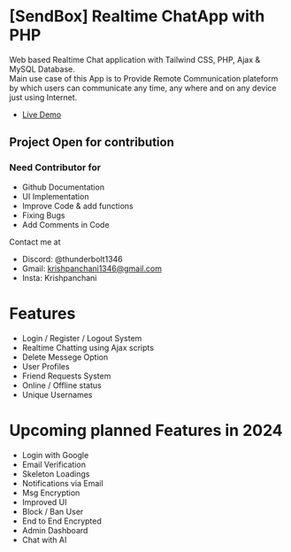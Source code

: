 # [SendBox] Realtime ChatApp with PHP 
Web based Realtime Chat application with Tailwind CSS, PHP, Ajax &amp; MySQL Database.
<br>
Main use case of this App is to Provide Remote Communication plateform by which users can communicate any time, any where and on any device just using Internet.

* [Live Demo](https://www.thunderdevelops.in/sendbox)

## Project Open for contribution

### Need Contributor for
* Github Documentation
* UI Implementation
* Improve Code & add functions
* Fixing Bugs
* Add Comments in Code

Contact me at 
* Discord: @thunderbolt1346
* Gmail: krishpanchani1346@gmail.com
* Insta: Krishpanchani

# Features

* Login / Register / Logout System
* Realtime Chatting using Ajax scripts
* Delete Messege Option
* User Profiles
* Friend Requests System
* Online / Offline status
* Unique Usernames

# Upcoming planned Features in 2024

* Login with Google
* Email Verification
* Skeleton Loadings
* Notifications via Email
* Msg Encryption
* Improved UI
* Block / Ban User
* End to End Encrypted
* Admin Dashboard
* Chat with AI